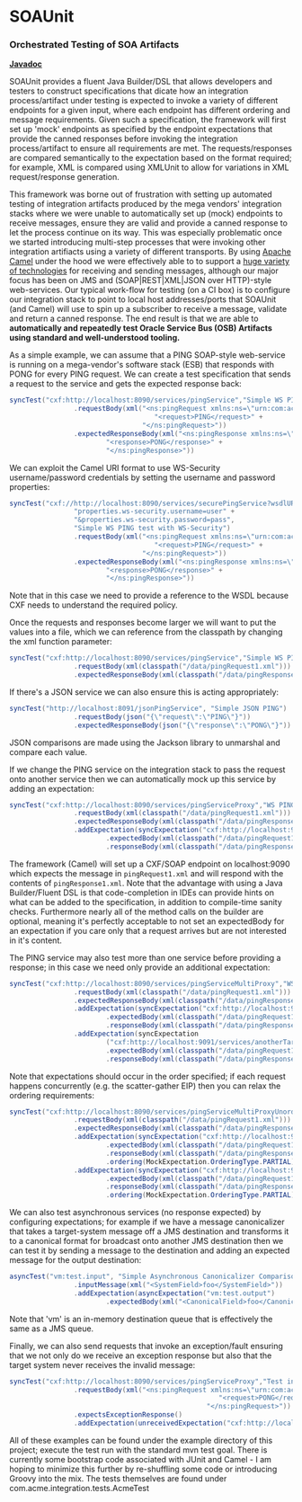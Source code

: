 SOAUnit
==================================================
### Orchestrated Testing of SOA Artifacts 

**[Javadoc](http://uoa-group-applications.github.io/soaunit/apidocs/)**

SOAUnit provides a fluent Java Builder/DSL that allows developers and testers to construct  specifications that dicate how an integration process/artifact under testing is expected to invoke a variety of different endpoints for a given input, where each endpoint has different ordering and message requirements. Given such a specification, the framework will first set up 'mock' endpoints as specified by the endpoint expectations that provide the canned responses before invoking the integration process/artifact to ensure all requirements are met. The requests/responses are compared semantically to the expectation based on the format required; for example, XML is compared using XMLUnit to allow for variations in XML request/response generation.

This framework was borne out of frustration with setting up automated testing of integration artifacts produced by the mega vendors' integration stacks where we were unable to automatically set up (mock) endpoints to receive messages, ensure they are valid and provide a canned response to let the process continue on its way. This was especially problematic once we started introducing multi-step processes that were invoking other integration artifiacts using a variety of different transports. By using [Apache Camel](http://camel.apache.org/) under the hood we were effectively able to to support a [huge variety of technologies](http://camel.apache.org/components.html) for receiving and sending messages, although our major focus has been on JMS and (SOAP|REST|XML|JSON over HTTP)-style web-services. Our typical work-flow for testing (on a CI box) is to configure our integration stack to point to local host addresses/ports that SOAUnit (and Camel) will use to spin up a subscriber to receive a message, validate and return a canned response. The end result is that we are able to **automatically and repeatedly test Oracle Service Bus (OSB) Artifacts using standard and well-understood tooling.**

As a simple example, we can assume that a PING SOAP-style web-service is running on a mega-vendor's software stack (ESB) that responds with PONG for every PING request. We can create a test specification that sends a request to the service and gets the expected response back:
```java
syncTest("cxf:http://localhost:8090/services/pingService","Simple WS PING test")
                .requestBody(xml("<ns:pingRequest xmlns:ns=\"urn:com:acme:integration:wsdl:pingservice\">" +
                                    "<request>PING</request>" +
                                 "</ns:pingRequest>"))
                .expectedResponseBody(xml("<ns:pingResponse xmlns:ns=\"urn:com:acme:integration:wsdl:pingservice\">" +
                        "<response>PONG</response>" +
                        "</ns:pingResponse>"))
```

We can exploit the Camel URI format to use WS-Security username/password credentials by setting the username and
password properties:
```java
syncTest("cxf://http://localhost:8090/services/securePingService?wsdlURL=SecurePingService.wsdl&" +
                "properties.ws-security.username=user" +
                "&properties.ws-security.password=pass",
                "Simple WS PING test with WS-Security")
                .requestBody(xml("<ns:pingRequest xmlns:ns=\"urn:com:acme:integration:wsdl:pingservice\">" +
                                    "<request>PING</request>" +
                                 "</ns:pingRequest>"))
                .expectedResponseBody(xml("<ns:pingResponse xmlns:ns=\"urn:com:acme:integration:wsdl:pingservice\">" +
                        "<response>PONG</response>" +
                        "</ns:pingResponse>"))
```
Note that in this case we need to provide a reference to the WSDL because CXF needs to understand the required policy.

Once the requests and responses become larger we will want to put the values into a file, which we can reference from the classpath by changing the xml function parameter:
```java
syncTest("cxf:http://localhost:8090/services/pingService","Simple WS PING test with local resources")
                .requestBody(xml(classpath("/data/pingRequest1.xml")))
                .expectedResponseBody(xml(classpath("/data/pingResponse1.xml")))
```

If there's a JSON service we can also ensure this is acting appropriately:
```java
syncTest("http://localhost:8091/jsonPingService", "Simple JSON PING")
                .requestBody(json("{\"request\":\"PING\"}"))
                .expectedResponseBody(json("{\"response\":\"PONG\"}"))
```
JSON comparisons are made using the Jackson library to unmarshal and compare each value.

If we change the PING service on the integration stack to pass the request onto another service then we can automatically mock up this service by adding an expectation:
```java
syncTest("cxf:http://localhost:8090/services/pingServiceProxy","WS PING test with mock service expectation")
                .requestBody(xml(classpath("/data/pingRequest1.xml")))
                .expectedResponseBody(xml(classpath("/data/pingResponse1.xml")))
                .addExpectation(syncExpectation("cxf:http://localhost:9090/services/targetWS?wsdlURL=PingService.wsdl")
                        .expectedBody(xml(classpath("/data/pingRequest1.xml")))
                        .responseBody(xml(classpath("/data/pingResponse1.xml"))))
```
The framework (Camel) will set up a CXF/SOAP endpoint on localhost:9090 which expects the message in `pingRequest1.xml` and will respond with the contents of `pingResponse1.xml`. Note that the advantage with using a Java Builder/Fluent DSL is that code-completion in IDEs can provide hints on what can be added to the specification, in addition to compile-time sanity checks. Furthermore nearly all of the method calls on the builder are optional, meaning it's perfectly acceptable to not set an expectedBody for an expectation if you care only that a request arrives but are not interested in it's content.

The PING service may also test more than one service before providing a response; in this case we need only provide an additional expectation:
```java
syncTest("cxf:http://localhost:8090/services/pingServiceMultiProxy","WS PING test with multiple mock service expectations")
                .requestBody(xml(classpath("/data/pingRequest1.xml")))
                .expectedResponseBody(xml(classpath("/data/pingResponse1.xml")))
                .addExpectation(syncExpectation("cxf:http://localhost:9090/services/targetWS?wsdlURL=PingService.wsdl")
                        .expectedBody(xml(classpath("/data/pingRequest1.xml")))
                        .responseBody(xml(classpath("/data/pingResponse1.xml"))))
                .addExpectation(syncExpectation
                        ("cxf:http://localhost:9091/services/anotherTargetWS?wsdlURL=PingService.wsdl")
                        .expectedBody(xml(classpath("/data/pingRequest1.xml")))
                        .responseBody(xml(classpath("/data/pingResponse1.xml"))))
```
Note that expectations should occur in the order specified; if each request happens concurrently (e.g. the scatter-gather EIP) then you can relax the ordering requirements:
```java
syncTest("cxf:http://localhost:8090/services/pingServiceMultiProxyUnordered","WS PING test with multiple unordered mock service expectations")
                .requestBody(xml(classpath("/data/pingRequest1.xml")))
                .expectedResponseBody(xml(classpath("/data/pingResponse1.xml")))
                .addExpectation(syncExpectation("cxf:http://localhost:9090/services/targetWS?wsdlURL=PingService.wsdl")
                        .expectedBody(xml(classpath("/data/pingRequest1.xml")))
                        .responseBody(xml(classpath("/data/pingResponse1.xml")))
                        .ordering(MockExpectation.OrderingType.PARTIAL))
                .addExpectation(syncExpectation("cxf:http://localhost:9091/services/anotherTargetWS?wsdlURL=PingService.wsdl")
                        .expectedBody(xml(classpath("/data/pingRequest1.xml")))
                        .responseBody(xml(classpath("/data/pingResponse1.xml")))
                        .ordering(MockExpectation.OrderingType.PARTIAL))
```

We can also test asynchronous services (no response expected) by configuring expectations; for example if we have a message canonicalizer that takes a target-system message off a JMS destination and transforms it to a canonical format for broadcast onto another JMS destination then we can test it by sending a message to the destination and adding an expected message for the output destination:
```java
asyncTest("vm:test.input", "Simple Asynchronous Canonicalizer Comparison")
                .inputMessage(xml("<SystemField>foo</SystemField>"))
                .addExpectation(asyncExpectation("vm:test.output")
                        .expectedBody(xml("<CanonicalField>foo</CanonicalField>")))
```
Note that 'vm' is an in-memory destination queue that is effectively the same as a JMS queue.

Finally, we can also send requests that invoke an exception/fault ensuring that we not only do we receive an exception response but also that the target system never receives the invalid message:
```java
syncTest("cxf:http://localhost:8090/services/pingServiceProxy","Test invalid message doesn't arrive at the endpoint and returns exception")
                .requestBody(xml("<ns:pingRequest xmlns:ns=\"urn:com:acme:integration:wsdl:pingservice\">" +
                                                    "<request>PONG</request>" +
                                                 "</ns:pingRequest>"))
                .expectsExceptionResponse()
                .addExpectation(unreceivedExpectation("cxf:http://localhost:9090/services/targetWS?wsdlURL=PingService.wsdl"))
```

All of these examples can be found under the example directory of this project; execute the test run with the standard mvn test goal. There is currently some bootstrap code associated with JUnit and Camel - I am hoping to minimize this further by re-shuffling some code or introducing Groovy into the mix. The tests themselves are found under com.acme.integration.tests.AcmeTest

